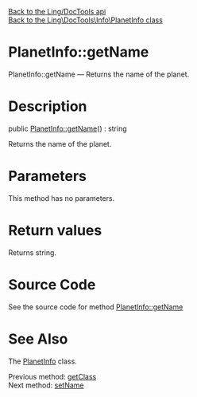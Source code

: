 [Back to the Ling/DocTools api](https://github.com/lingtalfi/DocTools/blob/master/doc/api/Ling/DocTools.md)<br>
[Back to the Ling\DocTools\Info\PlanetInfo class](https://github.com/lingtalfi/DocTools/blob/master/doc/api/Ling/DocTools/Info/PlanetInfo.md)


PlanetInfo::getName
================



PlanetInfo::getName — Returns the name of the planet.




Description
================


public [PlanetInfo::getName](https://github.com/lingtalfi/DocTools/blob/master/doc/api/Ling/DocTools/Info/PlanetInfo/getName.md)() : string




Returns the name of the planet.




Parameters
================

This method has no parameters.


Return values
================

Returns string.








Source Code
===========
See the source code for method [PlanetInfo::getName](/blob/master/Info/PlanetInfo.php#L114-L117)


See Also
================

The [PlanetInfo](https://github.com/lingtalfi/DocTools/blob/master/doc/api/Ling/DocTools/Info/PlanetInfo.md) class.

Previous method: [getClass](https://github.com/lingtalfi/DocTools/blob/master/doc/api/Ling/DocTools/Info/PlanetInfo/getClass.md)<br>Next method: [setName](https://github.com/lingtalfi/DocTools/blob/master/doc/api/Ling/DocTools/Info/PlanetInfo/setName.md)<br>

